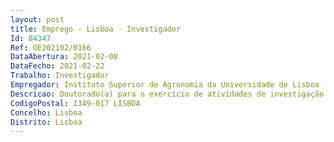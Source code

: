 ```yaml
--- 
layout: post
title: Emprego - Lisboa - Investigador
Id: 84347
Ref: OE202102/0166
DataAbertura: 2021-02-08
DataFecho: 2021-02-22
Trabalho: Investigador
Empregador: Instituto Superior de Agronomia da Universidade de Lisboa
Descricao: Doutorado(a) para o exercício de atividades de investigação científica nas áreas científicas de i) Engenharia Florestal e ii) Ciências do Ambiente e da Terra. A investigação tratará de macroecologia e ecologia de comunidades animais, análise espacial e tratamento estatístico univariado e multivariado, nomeadamente aplicado a modelos de distribuição de espécies.
CodigoPostal: 1349-017 LISBOA
Concelho: Lisboa
Distrito: Lisboa
--- 
```


